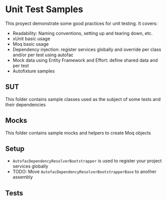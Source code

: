 ﻿# Unit Test Samples

This proyect demonstrate some good practices for unit testing. It covers:

* Readability: Naming conventions, setting up and tearing down, etc.
* xUnit basic usage
* Moq basic usage
* Dependency injection: register services globally and override per class and/or per test using autofac
* Mock data using Entity Framework and Effort: define shared data and per test
* Autofixture samples

## SUT

This folder contains sample classes used as the subject of some tests and their dependencies

## Mocks

This folder contains sample mocks and helpers to create Moq objects

## Setup

* ``AutofacDependencyResolverBootstrapper`` is used to register your project services globally
* TODO: Move ``AutofacDependencyResolverBootstrapperBase`` to another assembly

## Tests